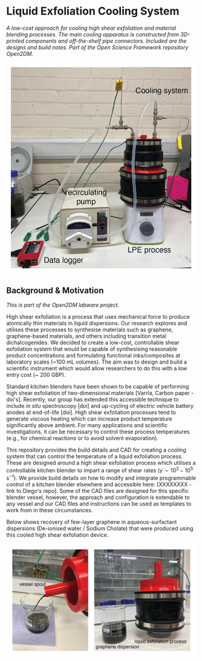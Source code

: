 # Liquid Exfoliation Cooling System

_A low-cost approach for cooling high shear exfoliation and material blending processes. The main cooling apparatus is constructed from 3D-printed components and off-the-shelf pipe connectors. Included are the designs and build notes. Part of the Open Science Framework repository Open2DM._

![Complete LPE assembly](./Images/complete-cooling-assembly.png)


## Background & Motivation

_This is part of the Open2DM labware project._

High shear exfoliation is a process that uses mechanical force to produce atomically thin materials in liquid dispersions. Our research explores and utilises these processes to synthesise materials such as graphene, graphene-based materials, and others including transition metal dichalcogenides. We decided to create a low-cost, controllable shear exfoliation system that would be capable of synthesising reasonable product concentrations and formulating functional inks/composites at laboratory scales (~100 mL volumes). The aim was to design and build a scientific instrument which would allow researchers to do this with a low entry cost (~ 200 GBP). 

Standard kitchen blenders have been shown to be capable of performing high shear exfoliation of two-dimensional materials [Varrla, Carbon paper - doi's]. Recently, our group has extended this accessible technique to include _in situ_ spectroscopy [doi] and up-cycling of electric vehicle battery anodes at end-of-life [doi]. High shear exfoliation processes tend to generate viscous heating which can increase product temperature significantly above ambient. For many applications and scientific investigations, it can be necessary to control these process temperatures (e.g., for chemical reactions or to avoid solvent evaporation).   

This repository provides the build details and CAD for creating a cooling system that can control the temperature of a liquid exfoliation process. These are designed around a high shear exfoliation process which utilises a controllable kitchen blender to impart a range of shear rates ($\dot{\gamma} \sim 10^2-10^5$ s$^{-1}$). We provide build details on how to modify and integrate programmable control of a kitchen blender elsewhere and accessible here: [XXXXXXXX - link to Diego's repo].  Some of the CAD files are designed for this specific blender vessel, however, the approach and configuration is extendable to any vessel and our CAD files and instructions can be used as templates to work from in these circumstances.

Below shows recovery of few-layer graphene in aqueous-surfactant dispersions (De-ionised water / Sodium Cholate) that were produced using this cooled high shear exfoliation device.

![Production of FLG](./Images/2DM-recovery.png) 

